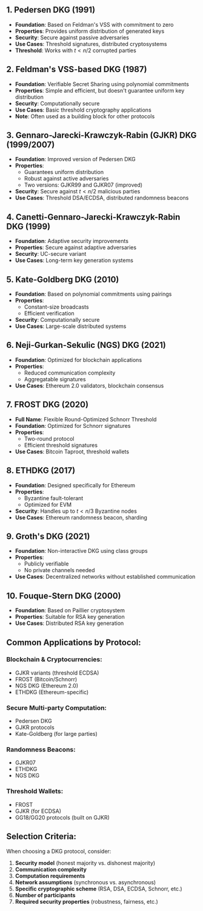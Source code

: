 
## 1. **Pedersen DKG (1991)**
- **Foundation**: Based on Feldman's VSS with commitment to zero
- **Properties**: Provides uniform distribution of generated keys
- **Security**: Secure against passive adversaries
- **Use Cases**: Threshold signatures, distributed cryptosystems
- **Threshold**: Works with $t < n/2$ corrupted parties

## 2. **Feldman's VSS-based DKG (1987)**
- **Foundation**: Verifiable Secret Sharing using polynomial commitments
- **Properties**: Simple and efficient, but doesn't guarantee uniform key distribution
- **Security**: Computationally secure
- **Use Cases**: Basic threshold cryptography applications
- **Note**: Often used as a building block for other protocols

## 3. **Gennaro-Jarecki-Krawczyk-Rabin (GJKR) DKG (1999/2007)**
- **Foundation**: Improved version of Pedersen DKG
- **Properties**: 
  - Guarantees uniform distribution
  - Robust against active adversaries
  - Two versions: GJKR99 and GJKR07 (improved)
- **Security**: Secure against $t < n/2$ malicious parties
- **Use Cases**: Threshold DSA/ECDSA, distributed randomness beacons

## 4. **Canetti-Gennaro-Jarecki-Krawczyk-Rabin DKG (1999)**
- **Foundation**: Adaptive security improvements
- **Properties**: Secure against adaptive adversaries
- **Security**: UC-secure variant
- **Use Cases**: Long-term key generation systems

## 5. **Kate-Goldberg DKG (2010)**
- **Foundation**: Based on polynomial commitments using pairings
- **Properties**: 
  - Constant-size broadcasts
  - Efficient verification
- **Security**: Computationally secure
- **Use Cases**: Large-scale distributed systems

## 6. **Neji-Gurkan-Sekulic (NGS) DKG (2021)**
- **Foundation**: Optimized for blockchain applications
- **Properties**: 
  - Reduced communication complexity
  - Aggregatable signatures
- **Use Cases**: Ethereum 2.0 validators, blockchain consensus

## 7. **FROST DKG (2020)**
- **Full Name**: Flexible Round-Optimized Schnorr Threshold
- **Foundation**: Optimized for Schnorr signatures
- **Properties**: 
  - Two-round protocol
  - Efficient threshold signatures
- **Use Cases**: Bitcoin Taproot, threshold wallets

## 8. **ETHDKG (2017)**
- **Foundation**: Designed specifically for Ethereum
- **Properties**: 
  - Byzantine fault-tolerant
  - Optimized for EVM
- **Security**: Handles up to $t < n/3$ Byzantine nodes
- **Use Cases**: Ethereum randomness beacon, sharding

## 9. **Groth's DKG (2021)**
- **Foundation**: Non-interactive DKG using class groups
- **Properties**: 
  - Publicly verifiable
  - No private channels needed
- **Use Cases**: Decentralized networks without established communication

## 10. **Fouque-Stern DKG (2000)**
- **Foundation**: Based on Paillier cryptosystem
- **Properties**: Suitable for RSA key generation
- **Use Cases**: Distributed RSA key generation

## Common Applications by Protocol:

### **Blockchain & Cryptocurrencies:**
- GJKR variants (threshold ECDSA)
- FROST (Bitcoin/Schnorr)
- NGS DKG (Ethereum 2.0)
- ETHDKG (Ethereum-specific)

### **Secure Multi-party Computation:**
- Pedersen DKG
- GJKR protocols
- Kate-Goldberg (for large parties)

### **Randomness Beacons:**
- GJKR07
- ETHDKG
- NGS DKG

### **Threshold Wallets:**
- FROST
- GJKR (for ECDSA)
- GG18/GG20 protocols (built on GJKR)

## Selection Criteria:
When choosing a DKG protocol, consider:
1. **Security model** (honest majority vs. dishonest majority)
2. **Communication complexity**
3. **Computation requirements**
4. **Network assumptions** (synchronous vs. asynchronous)
5. **Specific cryptographic scheme** (RSA, DSA, ECDSA, Schnorr, etc.)
6. **Number of participants**
7. **Required security properties** (robustness, fairness, etc.)